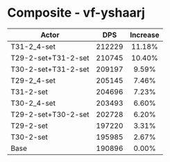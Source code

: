 # Composite - vf-yshaarj
| Actor | DPS | Increase |
|---|:---:|:---:|
|T31-2_4-set|212229|11.18%|
|T29-2-set+T31-2-set|210745|10.40%|
|T30-2-set+T31-2-set|209197|9.59%|
|T29-2_4-set|205145|7.46%|
|T31-2-set|204696|7.23%|
|T30-2_4-set|203493|6.60%|
|T29-2-set+T30-2-set|202728|6.20%|
|T29-2-set|197220|3.31%|
|T30-2-set|195985|2.67%|
|Base|190896|0.00%|
